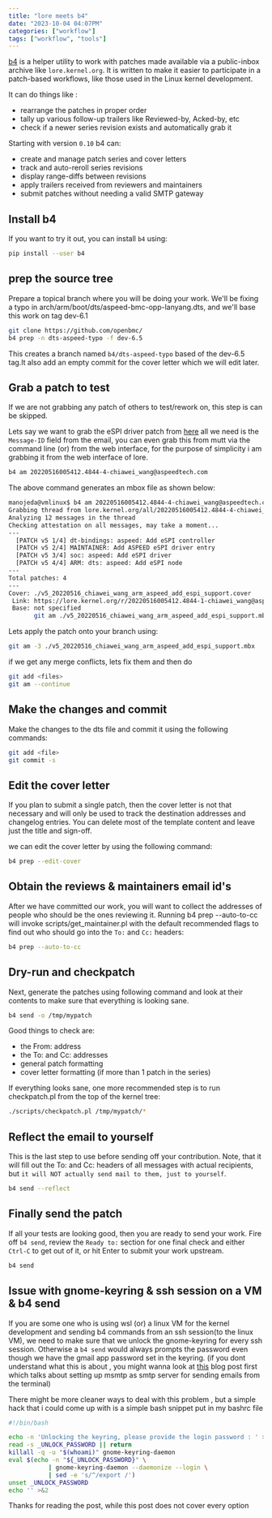 ```yaml
---
title: "lore meets b4"
date: "2023-10-04 04:07PM"
categories: ["workflow"]
tags: ["workflow", "tools"]
---
```


[b4](https://pypi.org/project/b4/) is a helper utility to work with patches made
available via a public-inbox archive like `lore.kernel.org`. It is written to make
it easier to participate in a patch-based workflows, like those used in the
Linux kernel development.

It can do things like :

- rearrange the patches in proper order
- tally up various follow-up trailers like Reviewed-by, Acked-by, etc
- check if a newer series revision exists and automatically grab it

Starting with version `0.10` b4 can:

- create and manage patch series and cover letters
- track and auto-reroll series revisions
- display range-diffs between revisions
- apply trailers received from reviewers and maintainers
- submit patches without needing a valid SMTP gateway

## Install b4

If you want to try it out, you can install `b4` using:

```bash
pip install --user b4
```

## prep the source tree

Prepare a topical branch where you will be doing your work. We'll be fixing a
typo in arch/arm/boot/dts/aspeed-bmc-opp-lanyang.dts, and we'll base this work
on tag dev-6.1

```bash
git clone https://github.com/openbmc/
b4 prep -n dts-aspeed-typo -f dev-6.5
```

This creates a branch named `b4/dts-aspeed-typo` based of the dev-6.5 tag.It also
add an empty commit for the cover letter which we will edit later.

## Grab a patch to test

If we are not grabbing any patch of others to test/rework on, this step is can be
skipped.

Lets say we want to grab the eSPI driver patch from [here](https://lore.kernel.org/openbmc/20220516005412.4844-4-chiawei_wang@aspeedtech.com/)
all we need is the `Message-ID` field from the email, you can even grab this from
mutt via the command line (or) from the web interface, for the purpose of simplicity
i am grabbing it from the web interface of lore.

```bash
b4 am 20220516005412.4844-4-chiawei_wang@aspeedtech.com
```

The above command generates an mbox file as shown below:

```bash
manojeda@vmlinux$ b4 am 20220516005412.4844-4-chiawei_wang@aspeedtech.com
Grabbing thread from lore.kernel.org/all/20220516005412.4844-4-chiawei_wang%40aspeedtech.com/t.mbox.gz
Analyzing 12 messages in the thread
Checking attestation on all messages, may take a moment...
---
  [PATCH v5 1/4] dt-bindings: aspeed: Add eSPI controller
  [PATCH v5 2/4] MAINTAINER: Add ASPEED eSPI driver entry
  [PATCH v5 3/4] soc: aspeed: Add eSPI driver
  [PATCH v5 4/4] ARM: dts: aspeed: Add eSPI node
---
Total patches: 4
---
Cover: ./v5_20220516_chiawei_wang_arm_aspeed_add_espi_support.cover
 Link: https://lore.kernel.org/r/20220516005412.4844-1-chiawei_wang@aspeedtech.com
 Base: not specified
       git am ./v5_20220516_chiawei_wang_arm_aspeed_add_espi_support.mbx
```

Lets apply the patch onto your branch using:

```bash
git am -3 ./v5_20220516_chiawei_wang_arm_aspeed_add_espi_support.mbx
```

if we get any merge conflicts, lets fix them and then do

```bash
git add <files>
git am --continue
```

## Make the changes and commit

Make the changes to the dts file and commit it using the following commands:

```bash
git add <file>
git commit -s
```

## Edit the cover letter

If you plan to submit a single patch, then the cover letter is not that necessary
and will only be used to track the destination addresses and changelog entries.
You can delete most of the template content and leave just the title and sign-off.

we can edit the cover letter by using the following command:

```bash
b4 prep --edit-cover
```

## Obtain the reviews & maintainers email id's

After we have committed our work, you will want to collect the addresses of people
who should be the ones reviewing it. Running b4 prep --auto-to-cc will invoke
scripts/get_maintainer.pl with the default recommended flags to find out who
should go into the `To:` and `Cc:` headers:

```bash
b4 prep --auto-to-cc
```

## Dry-run and checkpatch

Next, generate the patches using following command and look at their contents to
make sure that everything is looking sane.

```bash
b4 send -o /tmp/mypatch
```

 Good things to check are:

- the From: address
- the To: and Cc: addresses
- general patch formatting
- cover letter formatting (if more than 1 patch in the series)

If everything looks sane, one more recommended step is to run checkpatch.pl from
the top of the kernel tree:

```bash
./scripts/checkpatch.pl /tmp/mypatch/*
```

## Reflect the email to yourself

This is the last step to use before sending off your contribution. Note, that it
will fill out the To: and Cc: headers of all messages with actual recipients,
but `it will NOT actually send mail to them, just to yourself`.

```bash
b4 send --reflect
```

## Finally send the patch

If all your tests are looking good, then you are ready to send your work. Fire off
`b4 send`, review the `Ready to:` section for one final check and either `Ctrl-C`
to get out of it, or hit Enter to submit your work upstream.

```bash
b4 send
```

## Issue with gnome-keyring & ssh session on a VM & b4 send

If you are some one who is using wsl (or) a linux VM for the kernel development
and sending b4 commands from an ssh session(to the linux VM), we need to make
sure that we unlock the gnome-keyring for every ssh session. Otherwise a `b4 send`
would always prompts the password even though we have the gmail app password set
in the keyring. (if you dont understand what this is about , you might wanna look
at [this](https://manojkiraneda.github.io/posts/configure-msmtp/) blog post first
which talks about setting up msmtp as smtp server for sending emails from the
terminal)

There might be more cleaner ways to deal with this problem , but a simple hack
that i could come up with is a simple bash snippet put in my bashrc file

```bash
#!/bin/bash

echo -n 'Unlocking the keyring, please provide the login password : ' >&2
read -s _UNLOCK_PASSWORD || return
killall -q -u "$(whoami)" gnome-keyring-daemon
eval $(echo -n "${_UNLOCK_PASSWORD}" \
           | gnome-keyring-daemon --daemonize --login \
           | sed -e 's/^/export /')
unset _UNLOCK_PASSWORD
echo '' >&2
```

Thanks for reading the post, while this post does not cover every option

